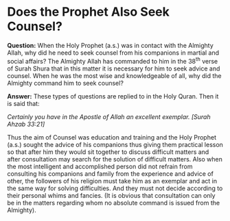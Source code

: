 Does the Prophet Also Seek Counsel?
===================================

**Question:** When the Holy Prophet (a.s.) was in contact with the
Almighty Allah, why did he need to seek counsel from his companions in
martial and social affairs? The Almighty Allah has commanded to him in
the 38<sup>th</sup> verse of Surah Shura that in this matter it is
necessary for him to seek advice and counsel. When he was the most wise
and knowledgeable of all, why did the Almighty command him to seek
counsel?

**Answer:** These types of questions are replied to in the Holy Quran.
Then it is said that:

*Certainly you have in the Apostle of Allah an excellent exemplar.
[Surah Ahzab 33:21]*

Thus the aim of Counsel was education and training and the Holy Prophet
(a.s.) sought the advice of his companions thus giving them practical
lesson so that after him they would sit together to discuss difficult
matters and after consultation may search for the solution of difficult
matters. Also when the most intelligent and accomplished person did not
refrain from consulting his companions and family from the experience
and advice of other, the followers of his religion must take him as an
exemplar and act in the same way for solving difficulties. And they must
not decide according to their personal whims and fancies. (It is obvious
that consultation can only be in the matters regarding whom no absolute
command is issued from the Almighty).

 
